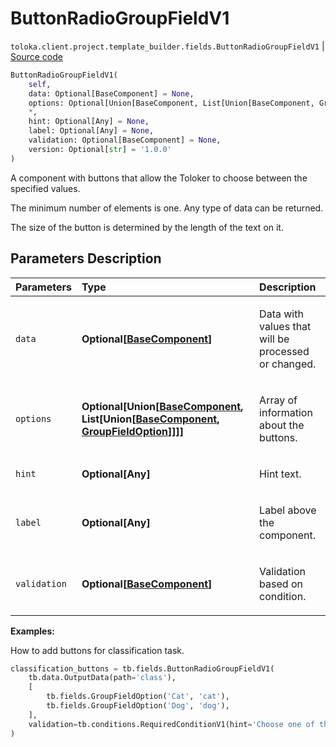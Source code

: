# ButtonRadioGroupFieldV1
`toloka.client.project.template_builder.fields.ButtonRadioGroupFieldV1` | [Source code](https://github.com/Toloka/toloka-kit/blob/v1.1.3/src/client/project/template_builder/fields.py#L115)

```python
ButtonRadioGroupFieldV1(
    self,
    data: Optional[BaseComponent] = None,
    options: Optional[Union[BaseComponent, List[Union[BaseComponent, GroupFieldOption]]]] = None,
    *,
    hint: Optional[Any] = None,
    label: Optional[Any] = None,
    validation: Optional[BaseComponent] = None,
    version: Optional[str] = '1.0.0'
)
```

A component with buttons that allow the Toloker to choose between the specified values.


The minimum number of elements is one. Any type of data can be returned.

The size of the button is determined by the length of the text on it.

## Parameters Description

| Parameters | Type | Description |
| :----------| :----| :-----------|
`data`|**Optional\[[BaseComponent](toloka.client.project.template_builder.base.BaseComponent.md)\]**|<p>Data with values that will be processed or changed.</p>
`options`|**Optional\[Union\[[BaseComponent](toloka.client.project.template_builder.base.BaseComponent.md), List\[Union\[[BaseComponent](toloka.client.project.template_builder.base.BaseComponent.md), [GroupFieldOption](toloka.client.project.template_builder.fields.GroupFieldOption.md)\]\]\]\]**|<p>Array of information about the buttons.</p>
`hint`|**Optional\[Any\]**|<p>Hint text.</p>
`label`|**Optional\[Any\]**|<p>Label above the component.</p>
`validation`|**Optional\[[BaseComponent](toloka.client.project.template_builder.base.BaseComponent.md)\]**|<p>Validation based on condition.</p>

**Examples:**

How to add buttons for classification task.

```python
classification_buttons = tb.fields.ButtonRadioGroupFieldV1(
    tb.data.OutputData(path='class'),
    [
        tb.fields.GroupFieldOption('Cat', 'cat'),
        tb.fields.GroupFieldOption('Dog', 'dog'),
    ],
    validation=tb.conditions.RequiredConditionV1(hint='Choose one of the answer options'),
)
```
